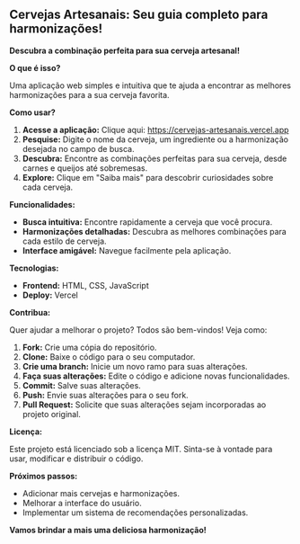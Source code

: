 ## Cervejas Artesanais: Seu guia completo para harmonizações! 

**Descubra a combinação perfeita para sua cerveja artesanal!**

**O que é isso?**

Uma aplicação web simples e intuitiva que te ajuda a encontrar as melhores harmonizações para a sua cerveja favorita.

**Como usar?**

1. **Acesse a aplicação:** Clique aqui: https://cervejas-artesanais.vercel.app
2. **Pesquise:** Digite o nome da cerveja, um ingrediente ou a harmonização desejada no campo de busca.
3. **Descubra:** Encontre as combinações perfeitas para sua cerveja, desde carnes e queijos até sobremesas.
4. **Explore:** Clique em "Saiba mais" para descobrir curiosidades sobre cada cerveja.

**Funcionalidades:**

* **Busca intuitiva:** Encontre rapidamente a cerveja que você procura.
* **Harmonizações detalhadas:** Descubra as melhores combinações para cada estilo de cerveja.
* **Interface amigável:** Navegue facilmente pela aplicação.

**Tecnologias:**

* **Frontend:** HTML, CSS, JavaScript
* **Deploy:** Vercel

**Contribua:**

Quer ajudar a melhorar o projeto? Todos são bem-vindos! Veja como:

1. **Fork:** Crie uma cópia do repositório.
2. **Clone:** Baixe o código para o seu computador.
3. **Crie uma branch:** Inicie um novo ramo para suas alterações.
4. **Faça suas alterações:** Edite o código e adicione novas funcionalidades.
5. **Commit:** Salve suas alterações.
6. **Push:** Envie suas alterações para o seu fork.
7. **Pull Request:** Solicite que suas alterações sejam incorporadas ao projeto original.

**Licença:**

Este projeto está licenciado sob a licença MIT. Sinta-se à vontade para usar, modificar e distribuir o código.

**Próximos passos:**

* Adicionar mais cervejas e harmonizações.
* Melhorar a interface do usuário.
* Implementar um sistema de recomendações personalizadas.

**Vamos brindar a mais uma deliciosa harmonização!** 

